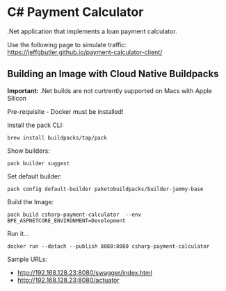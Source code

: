 # C# Payment Calculator

.Net application that implements a loan payment calculator.

Use the following page to simulate traffic: https://jeffgbutler.github.io/payment-calculator-client/


## Building an Image with Cloud Native Buildpacks

**Important:** .Net builds are not curtrently supported on Macs with Apple Silicon

Pre-requisite - Docker must be installed!

Install the pack CLI:

```shell
brew install buildpacks/tap/pack
```

Show builders:

```shell
pack builder suggest
```

Set default builder:

```shell
pack config default-builder paketobuildpacks/builder-jammy-base
```

Build the Image:

```shell
pack build csharp-payment-calculator  --env BPE_ASPNETCORE_ENVIRONMENT=Development
```

Run it...

```shell
docker run --detach --publish 8080:8080 csharp-payment-calculator
```

Sample URLs:

- http://192.168.128.23:8080/swagger/index.html
- http://192.168.128.23:8080/actuator
